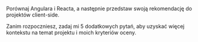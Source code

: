 Porównaj Angulara i Reacta, a następnie przedstaw swoją rekomendację do projektów client-side.

Zanim rozpoczniesz, zadaj mi 5 dodatkowych pytań, aby uzyskać więcej kontekstu na temat projektu i moich kryteriów oceny.
